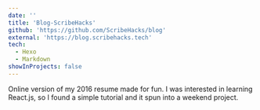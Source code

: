 ```yaml
---
date: ''
title: 'Blog-ScribeHacks'
github: 'https://github.com/ScribeHacks/blog'
external: 'https://blog.scribehacks.tech'
tech:
  - Hexo
  - Markdown
showInProjects: false
---
```


Online version of my 2016 resume made for fun. I was interested in learning React.js, so I found a simple tutorial and it spun into a weekend project.
